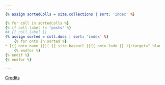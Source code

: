 ```yaml
---
---
{% assign sortedColls = site.collections | sort: 'index' %}

{% for coll in sortedColls %}
{% if coll.label != "posts" %}
## {{ coll.label }} 
{% assign sorted = coll.docs | sort: 'index' %}
    {% for onto in sorted %}
* [{{ onto.name }}]( {{ site.baseurl }}{{ onto.lode }} ){:target="_blank"} ({% if onto.normative %} N {% else %} I {% endif %}) - {{ onto.title }}
    {% endfor %}
{% endif %}    
{% endfor %}

---
```

[Credits](about.md)